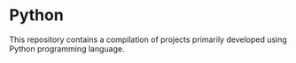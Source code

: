 # Python
This repository contains a compilation of projects primarily developed using Python programming language.
